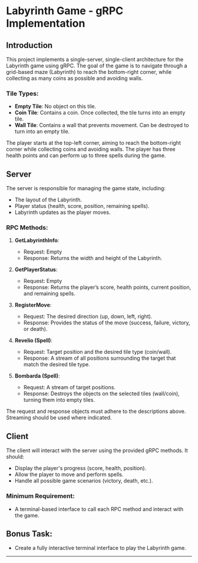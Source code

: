# Labyrinth Game - gRPC Implementation

## Introduction

This project implements a single-server, single-client architecture for the Labyrinth game using gRPC. The goal of the game is to navigate through a grid-based maze (Labyrinth) to reach the bottom-right corner, while collecting as many coins as possible and avoiding walls.

### Tile Types:

- **Empty Tile**: No object on this tile.
- **Coin Tile**: Contains a coin. Once collected, the tile turns into an empty tile.
- **Wall Tile**: Contains a wall that prevents movement. Can be destroyed to turn into an empty tile.

The player starts at the top-left corner, aiming to reach the bottom-right corner while collecting coins and avoiding walls. The player has three health points and can perform up to three spells during the game.

## Server

The server is responsible for managing the game state, including:

- The layout of the Labyrinth.
- Player status (health, score, position, remaining spells).
- Labyrinth updates as the player moves.

### RPC Methods:

1. **GetLabyrinthInfo**:

   - Request: Empty
   - Response: Returns the width and height of the Labyrinth.

2. **GetPlayerStatus**:

   - Request: Empty
   - Response: Returns the player’s score, health points, current position, and remaining spells.

3. **RegisterMove**:

   - Request: The desired direction (up, down, left, right).
   - Response: Provides the status of the move (success, failure, victory, or death).

4. **Revelio (Spell)**:

   - Request: Target position and the desired tile type (coin/wall).
   - Response: A stream of all positions surrounding the target that match the desired tile type.

5. **Bombarda (Spell)**:
   - Request: A stream of target positions.
   - Response: Destroys the objects on the selected tiles (wall/coin), turning them into empty tiles.

The request and response objects must adhere to the descriptions above. Streaming should be used where indicated.

## Client

The client will interact with the server using the provided gRPC methods. It should:

- Display the player's progress (score, health, position).
- Allow the player to move and perform spells.
- Handle all possible game scenarios (victory, death, etc.).

### Minimum Requirement:

- A terminal-based interface to call each RPC method and interact with the game.

## Bonus Task:

- Create a fully interactive terminal interface to play the Labyrinth game.

---
